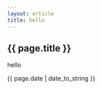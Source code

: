 ```yaml
---
layout: article
title: hello
---
```

<h2>{{ page.title }}</h2>
<p>hello</p>
<p>{{ page.date | date_to_string }}</p>